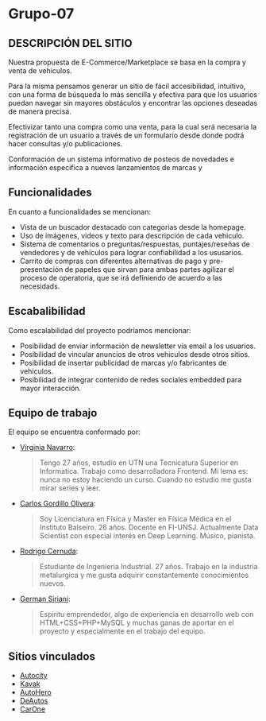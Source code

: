 # Grupo-07

## DESCRIPCIÓN DEL SITIO

Nuestra propuesta de E-Commerce/Marketplace se basa en la compra y venta de vehiculos.

Para la misma pensamos generar un sitio de fácil accesibilidad, intuitivo, con una forma de búsqueda lo más sencilla y efectiva para que los usuarios puedan navegar sin mayores obstáculos y encontrar las opciones deseadas de manera precisa.

Efectivizar tanto una compra como una venta, para la cual será necesaria la registración de un usuario a través de un formulario desde donde podrá hacer consultas y/o publicaciones.

Conformación de un sistema informativo de posteos de novedades e información especifica a nuevos lanzamientos de marcas y

## Funcionalidades

En cuanto a funcionalidades se mencionan:

- Vista de un buscador destacado con categorias desde la homepage.
- Uso de imágenes, videos y texto para descripción de cada vehiculo.
- Sistema de comentarios o preguntas/respuestas, puntajes/reseñas de vendedores y de vehiculos para lograr confiabilidad a los ususarios.
- Carrito de compras con diferentes alternativas de pago y pre-presentación de papeles que sirvan para ambas partes agilizar el proceso de operatoria, que se irá definiendo de acuerdo a las necesidads.

## Escabalibilidad

Como escalabilidad del proyecto podríamos mencionar:

- Posibilidad de enviar información de newsletter vía email a los usuarios.
- Posibilidad de vincular anuncios de otros vehiculos desde otros sitios.
- Posibilidad de insertar publicidad de marcas y/o fabricantes de vehiculos.
- Posibilidad de integrar contenido de redes sociales embedded para mayor interacción.

## Equipo de trabajo

El equipo se encuentra conformado por:

- [Virginia Navarro](https://github.com/VirNavarro):

  > Tengo 27 años, estudio en UTN una Tecnicatura Superior en Informatica. 
  > Trabajo como desarrolladora Frontend. 
  > Mi lema es: nunca no estoy haciendo un curso.
  > Cuando no estudio me gusta mirar series y leer.

- [Carlos Gordillo Olivera](https://github.com/carlosng95):

  > Soy Licenciatura en Física y Master en Física Médica en el
  > Instituto Balseiro. 26 años. Docente en FI-UNSJ. Actualmente Data
  > Scientist con especial interés en Deep Learning. Músico, pianista.

- [Rodrigo Cernuda](https://github.com/RodriCer):

  > Estudiante de Ingenieria Industrial. 27 años.
  > Trabajo en la industria metalurgica y me gusta adquirir constantemente conocimientos nuevos.

- [German Siriani](https://github.com/germansiriani):
  > Espiritu emprendedor, algo de experiencia en desarrollo web con HTML+CSS+PHP+MySQL y muchas ganas de aportar en el proyecto y especialmente en el trabajo del equipo.

## Sitios vinculados

- [Autocity](https://www.autocity.com/)
- [Kavak](https://www.kavak.com/compra-de-autos)
- [AutoHero](https://www.autohero.com/es/search/)
- [DeAutos](http://www.deautos.com/)
- [CarOne](https://www.carone.com.ar/)
